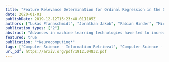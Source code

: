 ```yaml
---
title: "Feature Relevance Determination for Ordinal Regression in the Context of Feature Redundancies and Privileged Information"
date: 2020-01-01
publishDate: 2019-12-12T15:23:48.011105Z
authors: ["Lukas Pfannschmidt", "Jonathan Jakob", "Fabian Hinder", "Michael Biehl", "Peter Tino", "Barbara Hammer"]
publication_types: ["2"]
abstract: "Advances in machine learning technologies have led to increasingly powerful models in particular in the context of big data. Yet, many application scenarios demand for robustly interpretable models rather than optimum model accuracy; as an example, this is the case if potential biomarkers or causal factors should be discovered based on a set of given measurements. In this contribution, we focus on feature selection paradigms, which enable us to uncover relevant factors of a given regularity based on a sparse model. We focus on the important specific setting of linear ordinal regression, i.e. data have to be ranked into one of a finite number of ordered categories by a linear projection. Unlike previous work, we consider the case that features are potentially redundant, such that no unique minimum set of relevant features exists. We aim for an identification of all strongly and all weakly relevant features as well as their type of relevance (strong or weak); we achieve this goal by determining feature relevance bounds, which correspond to the minimum and maximum feature relevance, respectively, if searched over all equivalent models. In addition, we discuss how this setting enables us to substitute some of the features, e.g. due to their semantics, and how to extend the framework of feature relevance intervals to the setting of privileged information, i.e. potentially relevant information is available for training purposes only, but cannot be used for the prediction itself."
featured: true
publication: "*Neurocomputing*"
tags: ["Computer Science - Information Retrieval", "Computer Science - Machine Learning", "Statistics - Machine Learning"]
url_pdf: https://arxiv.org/pdf/1912.04832.pdf
---
```


